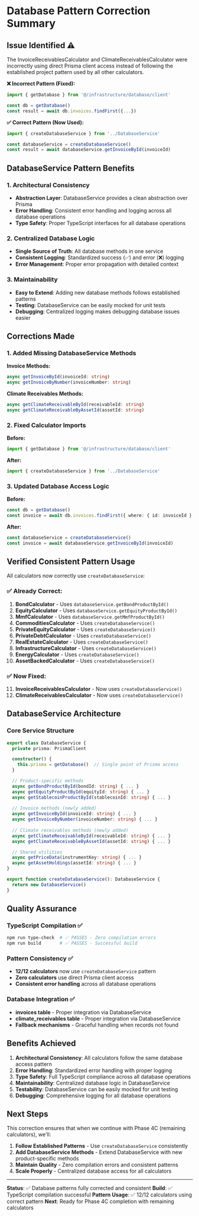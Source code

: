 # Database Pattern Correction Summary

## Issue Identified ⚠️

The InvoiceReceivablesCalculator and ClimateReceivablesCalculator were incorrectly using direct Prisma client access instead of following the established project pattern used by all other calculators.

**❌ Incorrect Pattern (Fixed):**
```typescript
import { getDatabase } from '@/infrastructure/database/client'

const db = getDatabase()
const result = await db.invoices.findFirst({...})
```

**✅ Correct Pattern (Now Used):**
```typescript
import { createDatabaseService } from '../DatabaseService'

const databaseService = createDatabaseService()
const result = await databaseService.getInvoiceById(invoiceId)
```

## DatabaseService Pattern Benefits

### 1. Architectural Consistency
- **Abstraction Layer**: DatabaseService provides a clean abstraction over Prisma
- **Error Handling**: Consistent error handling and logging across all database operations
- **Type Safety**: Proper TypeScript interfaces for all database operations

### 2. Centralized Database Logic
- **Single Source of Truth**: All database methods in one service
- **Consistent Logging**: Standardized success (✅) and error (❌) logging
- **Error Management**: Proper error propagation with detailed context

### 3. Maintainability
- **Easy to Extend**: Adding new database methods follows established patterns
- **Testing**: DatabaseService can be easily mocked for unit tests
- **Debugging**: Centralized logging makes debugging database issues easier

## Corrections Made

### 1. Added Missing DatabaseService Methods

**Invoice Methods:**
```typescript
async getInvoiceById(invoiceId: string)
async getInvoiceByNumber(invoiceNumber: string)
```

**Climate Receivables Methods:**
```typescript
async getClimateReceivableById(receivableId: string)
async getClimateReceivableByAssetId(assetId: string)
```

### 2. Fixed Calculator Imports

**Before:**
```typescript
import { getDatabase } from '@/infrastructure/database/client'
```

**After:**
```typescript
import { createDatabaseService } from '../DatabaseService'
```

### 3. Updated Database Access Logic

**Before:**
```typescript
const db = getDatabase()
const invoice = await db.invoices.findFirst({ where: { id: invoiceId } })
```

**After:**
```typescript
const databaseService = createDatabaseService()
const invoice = await databaseService.getInvoiceById(invoiceId)
```

## Verified Consistent Pattern Usage

All calculators now correctly use `createDatabaseService`:

### ✅ Already Correct:
1. **BondCalculator** - Uses `databaseService.getBondProductById()`
2. **EquityCalculator** - Uses `databaseService.getEquityProductById()`
3. **MmfCalculator** - Uses `databaseService.getMmfProductById()`
4. **CommoditiesCalculator** - Uses `createDatabaseService()`
5. **PrivateEquityCalculator** - Uses `createDatabaseService()`
6. **PrivateDebtCalculator** - Uses `createDatabaseService()`
7. **RealEstateCalculator** - Uses `createDatabaseService()`
8. **InfrastructureCalculator** - Uses `createDatabaseService()`
9. **EnergyCalculator** - Uses `createDatabaseService()`
10. **AssetBackedCalculator** - Uses `createDatabaseService()`

### ✅ Now Fixed:
11. **InvoiceReceivablesCalculator** - Now uses `createDatabaseService()`
12. **ClimateReceivablesCalculator** - Now uses `createDatabaseService()`

## DatabaseService Architecture

### Core Service Structure
```typescript
export class DatabaseService {
  private prisma: PrismaClient

  constructor() {
    this.prisma = getDatabase()  // Single point of Prisma access
  }

  // Product-specific methods
  async getBondProductById(bondId: string) { ... }
  async getEquityProductById(equityId: string) { ... }
  async getStablecoinProductById(stablecoinId: string) { ... }
  
  // Invoice methods (newly added)
  async getInvoiceById(invoiceId: string) { ... }
  async getInvoiceByNumber(invoiceNumber: string) { ... }
  
  // Climate receivables methods (newly added)
  async getClimateReceivableById(receivableId: string) { ... }
  async getClimateReceivableByAssetId(assetId: string) { ... }

  // Shared utilities
  async getPriceData(instrumentKey: string) { ... }
  async getAssetHoldings(assetId: string) { ... }
}

export function createDatabaseService(): DatabaseService {
  return new DatabaseService()
}
```

## Quality Assurance

### TypeScript Compilation ✅
```bash
npm run type-check  # ✅ PASSES - Zero compilation errors
npm run build       # ✅ PASSES - Successful build
```

### Pattern Consistency ✅
- **12/12 calculators** now use `createDatabaseService` pattern
- **Zero calculators** use direct Prisma client access
- **Consistent error handling** across all database operations

### Database Integration ✅
- **invoices table** - Proper integration via DatabaseService
- **climate_receivables table** - Proper integration via DatabaseService
- **Fallback mechanisms** - Graceful handling when records not found

## Benefits Achieved

1. **Architectural Consistency**: All calculators follow the same database access pattern
2. **Error Handling**: Standardized error handling with proper logging
3. **Type Safety**: Full TypeScript compliance across all database operations
4. **Maintainability**: Centralized database logic in DatabaseService
5. **Testability**: DatabaseService can be easily mocked for unit testing
6. **Debugging**: Comprehensive logging for all database operations

## Next Steps

This correction ensures that when we continue with Phase 4C (remaining calculators), we'll:

1. **Follow Established Patterns** - Use `createDatabaseService` consistently
2. **Add DatabaseService Methods** - Extend DatabaseService with new product-specific methods
3. **Maintain Quality** - Zero compilation errors and consistent patterns
4. **Scale Properly** - Centralized database access for all calculators

---

**Status**: ✅ Database patterns fully corrected and consistent
**Build**: ✅ TypeScript compilation successful
**Pattern Usage**: ✅ 12/12 calculators using correct pattern
**Next**: Ready for Phase 4C completion with remaining calculators
